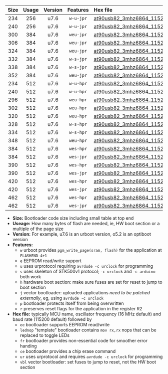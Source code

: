 |Size|Usage|Version|Features|Hex file|
|:-:|:-:|:-:|:-:|:--|
|234|256|u7.6|`w-u-jpr`|[at90usb82_3mhz6864_115200bps_ur_vbl.hex](https://raw.githubusercontent.com/stefanrueger/urboot/main/at90usb82_3mhz6864_115200bps_ur_vbl.hex)|
|240|256|u7.6|`w-u-jpr`|[at90usb82_3mhz6864_115200bps_lednop_ur_vbl.hex](https://raw.githubusercontent.com/stefanrueger/urboot/main/at90usb82_3mhz6864_115200bps_lednop_ur_vbl.hex)|
|300|384|u7.6|`weu-jpr`|[at90usb82_3mhz6864_115200bps_ee_ur_vbl.hex](https://raw.githubusercontent.com/stefanrueger/urboot/main/at90usb82_3mhz6864_115200bps_ee_ur_vbl.hex)|
|306|384|u7.6|`weu-jpr`|[at90usb82_3mhz6864_115200bps_ee_lednop_ur_vbl.hex](https://raw.githubusercontent.com/stefanrueger/urboot/main/at90usb82_3mhz6864_115200bps_ee_lednop_ur_vbl.hex)|
|324|384|u7.6|`weu-jpr`|[at90usb82_3mhz6864_115200bps_ee_lednop_fr_ur_vbl.hex](https://raw.githubusercontent.com/stefanrueger/urboot/main/at90usb82_3mhz6864_115200bps_ee_lednop_fr_ur_vbl.hex)|
|332|384|u7.6|`w-s-jpr`|[at90usb82_3mhz6864_115200bps_vbl.hex](https://raw.githubusercontent.com/stefanrueger/urboot/main/at90usb82_3mhz6864_115200bps_vbl.hex)|
|338|384|u7.6|`w-s-jpr`|[at90usb82_3mhz6864_115200bps_lednop_vbl.hex](https://raw.githubusercontent.com/stefanrueger/urboot/main/at90usb82_3mhz6864_115200bps_lednop_vbl.hex)|
|352|384|u7.6|`weu-jpr`|[at90usb82_3mhz6864_115200bps_ee_lednop_fr_ce_ur_vbl.hex](https://raw.githubusercontent.com/stefanrueger/urboot/main/at90usb82_3mhz6864_115200bps_ee_lednop_fr_ce_ur_vbl.hex)|
|234|512|u7.6|`w-u-hpr`|[at90usb82_3mhz6864_115200bps_ur.hex](https://raw.githubusercontent.com/stefanrueger/urboot/main/at90usb82_3mhz6864_115200bps_ur.hex)|
|240|512|u7.6|`w-u-hpr`|[at90usb82_3mhz6864_115200bps_lednop_ur.hex](https://raw.githubusercontent.com/stefanrueger/urboot/main/at90usb82_3mhz6864_115200bps_lednop_ur.hex)|
|296|512|u7.6|`weu-hpr`|[at90usb82_3mhz6864_115200bps_ee_ur.hex](https://raw.githubusercontent.com/stefanrueger/urboot/main/at90usb82_3mhz6864_115200bps_ee_ur.hex)|
|302|512|u7.6|`weu-hpr`|[at90usb82_3mhz6864_115200bps_ee_lednop_ur.hex](https://raw.githubusercontent.com/stefanrueger/urboot/main/at90usb82_3mhz6864_115200bps_ee_lednop_ur.hex)|
|320|512|u7.6|`weu-hpr`|[at90usb82_3mhz6864_115200bps_ee_lednop_fr_ur.hex](https://raw.githubusercontent.com/stefanrueger/urboot/main/at90usb82_3mhz6864_115200bps_ee_lednop_fr_ur.hex)|
|328|512|u7.6|`w-s-hpr`|[at90usb82_3mhz6864_115200bps.hex](https://raw.githubusercontent.com/stefanrueger/urboot/main/at90usb82_3mhz6864_115200bps.hex)|
|334|512|u7.6|`w-s-hpr`|[at90usb82_3mhz6864_115200bps_lednop.hex](https://raw.githubusercontent.com/stefanrueger/urboot/main/at90usb82_3mhz6864_115200bps_lednop.hex)|
|348|512|u7.6|`weu-hpr`|[at90usb82_3mhz6864_115200bps_ee_lednop_fr_ce_ur.hex](https://raw.githubusercontent.com/stefanrueger/urboot/main/at90usb82_3mhz6864_115200bps_ee_lednop_fr_ce_ur.hex)|
|384|512|u7.6|`wes-hpr`|[at90usb82_3mhz6864_115200bps_ee.hex](https://raw.githubusercontent.com/stefanrueger/urboot/main/at90usb82_3mhz6864_115200bps_ee.hex)|
|384|512|u7.6|`wes-jpr`|[at90usb82_3mhz6864_115200bps_ee_vbl.hex](https://raw.githubusercontent.com/stefanrueger/urboot/main/at90usb82_3mhz6864_115200bps_ee_vbl.hex)|
|390|512|u7.6|`wes-hpr`|[at90usb82_3mhz6864_115200bps_ee_lednop.hex](https://raw.githubusercontent.com/stefanrueger/urboot/main/at90usb82_3mhz6864_115200bps_ee_lednop.hex)|
|390|512|u7.6|`wes-jpr`|[at90usb82_3mhz6864_115200bps_ee_lednop_vbl.hex](https://raw.githubusercontent.com/stefanrueger/urboot/main/at90usb82_3mhz6864_115200bps_ee_lednop_vbl.hex)|
|420|512|u7.6|`wes-hpr`|[at90usb82_3mhz6864_115200bps_ee_lednop_fr.hex](https://raw.githubusercontent.com/stefanrueger/urboot/main/at90usb82_3mhz6864_115200bps_ee_lednop_fr.hex)|
|420|512|u7.6|`wes-jpr`|[at90usb82_3mhz6864_115200bps_ee_lednop_fr_vbl.hex](https://raw.githubusercontent.com/stefanrueger/urboot/main/at90usb82_3mhz6864_115200bps_ee_lednop_fr_vbl.hex)|
|462|512|u7.6|`wes-hpr`|[at90usb82_3mhz6864_115200bps_ee_lednop_fr_ce.hex](https://raw.githubusercontent.com/stefanrueger/urboot/main/at90usb82_3mhz6864_115200bps_ee_lednop_fr_ce.hex)|
|462|512|u7.6|`wes-jpr`|[at90usb82_3mhz6864_115200bps_ee_lednop_fr_ce_vbl.hex](https://raw.githubusercontent.com/stefanrueger/urboot/main/at90usb82_3mhz6864_115200bps_ee_lednop_fr_ce_vbl.hex)|

- **Size:** Bootloader code size including small table at top end
- **Useage:** How many bytes of flash are needed, ie, HW boot section or a multiple of the page size
- **Version:** For example, u7.6 is an urboot version, o5.2 is an optiboot version
- **Features:**
  + `w` urboot provides `pgm_write_page(sram, flash)` for the application at `FLASHEND-4+1`
  + `e` EEPROM read/write support
  + `u` uses urprotocol requiring `avrdude -c urclock` for programming
  + `s` uses skeleton of STK500v1 protocol; `-c urclock` and `-c arduino` both work
  + `h` hardware boot section: make sure fuses are set for reset to jump to boot section
  + `j` vector bootloader: uploaded applications *need to be patched externally*, eg, using `avrdude -c urclock`
  + `p` bootloader protects itself from being overwritten
  + `r` preserves reset flags for the application in the register R2
- **Hex file:** typically MCU name, oscillator frequency (16 MHz default) and baud rate (115200 default) followed by
  + `ee` bootloader supports EEPROM read/write
  + `lednop` "template" bootloader contains `mov rx,rx` nops that can be replaced to toggle LEDs
  + `fr` bootloader provides non-essential code for smoother error handing
  + `ce` bootloader provides a chip erase command
  + `ur` uses urprotocol and requires `avrdude -c urclock` for programming
  + `vbl` vector bootloader: set fuses to jump to reset, not the HW boot section
